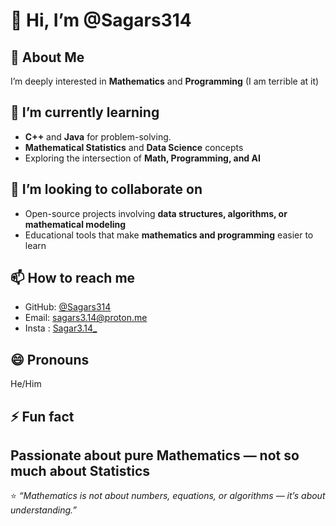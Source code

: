 # 👋 Hi, I’m @Sagars314

## 👀 About Me
I’m deeply interested in **Mathematics** and **Programming** (I am terrible at it)

## 🌱 I’m currently learning
- **C++** and **Java** for problem-solving.
- **Mathematical Statistics** and **Data Science** concepts  
- Exploring the intersection of **Math, Programming, and AI**

## 💞️ I’m looking to collaborate on
- Open-source projects involving **data structures, algorithms, or mathematical modeling**  
- Educational tools that make **mathematics and programming** easier to learn  

## 📫 How to reach me
- GitHub: [@Sagars314](https://github.com/Sagars314)  
- Email: [sagars3.14@proton.me](sagars3.14@proton.me)
- Insta : [Sagar3.14_](https://www.instagram.com/sagar3.14_/)

## 😄 Pronouns
He/Him  

## ⚡ Fun fact
Passionate about pure Mathematics — not so much about Statistics
---
⭐ *“Mathematics is not about numbers, equations, or algorithms — it’s about understanding.”*  

<!---
Sagars314/Sagars314 is a ✨ special ✨ repository because its `README.md` (this file) appears on your GitHub profile.
You can click the Preview link to take a look at your changes.
--->
